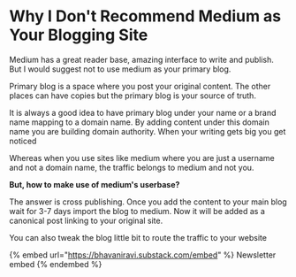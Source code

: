 # Why I Don't Recommend Medium as Your Blogging Site

Medium has a great reader base, amazing interface to write and publish. But I would suggest not to use medium as your primary blog.

Primary blog is a space where you post your original content. The other places can have copies but the primary blog is your source of truth.

It is always a good idea to have primary blog under your name or a brand name mapping to a domain name. By adding content under this domain name you are building domain authority. When your writing gets big you get noticed

Whereas when you use sites like medium where you are just a username and not a domain name, the traffic belongs to medium and not you.

**But, how to make use of medium's userbase?**

The answer is cross publishing. Once you add the content to your main blog wait for 3-7 days import the blog to medium. Now it will be added as a canonical post linking to your original site.

You can also tweak the blog little bit to route the traffic to your website



{% embed url="https://bhavaniravi.substack.com/embed" %}
Newsletter embed
{% endembed %}
